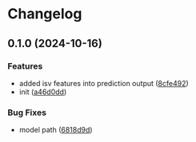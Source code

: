 # Changelog

## 0.1.0 (2024-10-16)


### Features

* added isv features into prediction output ([8cfe492](https://github.com/geneton-ltd/genovisio_isv/commit/8cfe49266cf0d80bcc6bb13fc7cb502a8ae0fbbe))
* init ([a46d0dd](https://github.com/geneton-ltd/genovisio_isv/commit/a46d0dd10b6d8710f9ab28866490c84e598d1be5))


### Bug Fixes

* model path ([6818d9d](https://github.com/geneton-ltd/genovisio_isv/commit/6818d9dcfcc9ebe565c2e4f74eddb27dde82529d))
